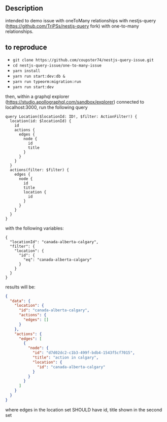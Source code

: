 ## Description

intended to demo issue with oneToMany relationships with nestjs-query (https://github.com/TriPSs/nestjs-query fork) with one-to-many relationships. 

## to reproduce
- `git clone https://github.com/coupster74/nestjs-query-issue.git`
- `cd nestjs-query-issue/one-to-many-issue`
- `yarn install`
- `yarn run start:dev:db &`
- `yarn run typeorm:migration:run`
- `yarn run start:dev`

then, within a graphql explorer (https://studio.apollographql.com/sandbox/explorer) connected to localhost:3000, run the following query

```gql
query Location($locationId: ID!, $filter: ActionFilter!) {
  location(id: $locationId) {
    id
    actions {
      edges {
        node {
          id
          title
        }
      }
    }
  }
  actions(filter: $filter) {
    edges {
      node {
        id
        title
        location {
          id
        }
      }
    }
  }
}
```

with the following variables: 
```gql
{
  "locationId": "canada-alberta-calgary",
  "filter": {
    "location": {
      "id": {
        "eq": "canada-alberta-calgary"
      }
    }
  }
}
```

results will be:

```json
{
  "data": {
    "location": {
      "id": "canada-alberta-calgary",
      "actions": {
        "edges": []
      }
    },
    "actions": {
      "edges": [
        {
          "node": {
            "id": "d7d02dc2-c1b3-499f-bdb4-1543f5cf7015",
            "title": "action in calgary",
            "location": {
              "id": "canada-alberta-calgary"
            }
          }
        }
      ]
    }
  }
}
```

where edges in the location set SHOULD have id, title shown in the second set